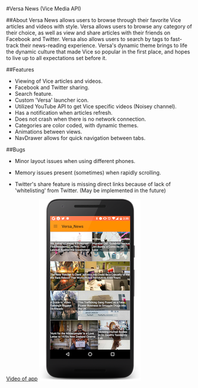 #Versa News (Vice Media API)


##About
Versa News allows users to browse through their favorite Vice articles and videos with style. Versa allows users to browse any category of their choice, as well as view and share articles with their friends on Facebook and Twitter. Versa also allows users to search by tags to fast-track their news-reading experience. Versa's dynamic theme brings to life the dynamic culture that made Vice so popular in the first place, and hopes to live up to all expectations set before it.

##Features
- Viewing of Vice articles and videos.
- Facebook and Twitter sharing.
- Search feature.
- Custom 'Versa' launcher icon.
- Utilized YouTube API to get Vice specific videos (Noisey channel).
- Has a notification when articles refresh.
- Does not crash when there is no network connection.
- Categories are color coded, with dynamic themes.
- Animations between views.
- NavDrawer allows for quick navigation between tabs.

##Bugs
- Minor layout issues when using different phones.

- Memory issues present (sometimes) when rapidly scrolling.

- Twitter's share feature is missing direct links because of lack of 'whitelisting' from Twitter. (May be implemented in the future)

[Video of app](https://www.youtube.com/watch?v=eJj-XrrLMSY)
![Screenshots](https://github.com/roberrera/Project-3/blob/homepage/Versa_News/Screenshots/device-2016-03-11-143559-smaller.png)
